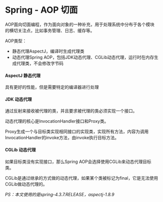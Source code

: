 # Spring - AOP 切面

AOP面向切面编程，作为面向对象的一种补充，用于处理系统中分布于各个模块的横切关注点，比如事务管理、日志、缓存等。

AOP类型：

- 静态代理AspectJ，编译时生成代理类
- 动态代理Spring AOP，包括JDK动态代理、CGLib动态代理，运行时在内存生成代理类，不会修改字节码

#### AspectJ 静态代理

具有更好的性能，但是需要特定的编译器进行处理

#### JDK 动态代理

通过反射来接收被代理的类，并且要求被代理的类必须实现一个接口。

动态代理的核心是InvocationHandler接口和Proxy类。

Proxy生成一个与目标类实现相同接口的实现类，实现所有方法，内容为调用InvocationHandler的invoke方法，由invoke执行目标方法。

#### CGLib 动态代理

如果目标类没有实现接口，那么Spring AOP会选择使用CGLib来动态代理目标类。

CGLib是通过继承的方式做的动态代理，如果某个类被标记为final，它是无法使用CGLib做动态代理的。

*PS：本文使用的是spring-4.3.7.RELEASE，aspectj-1.8.9*